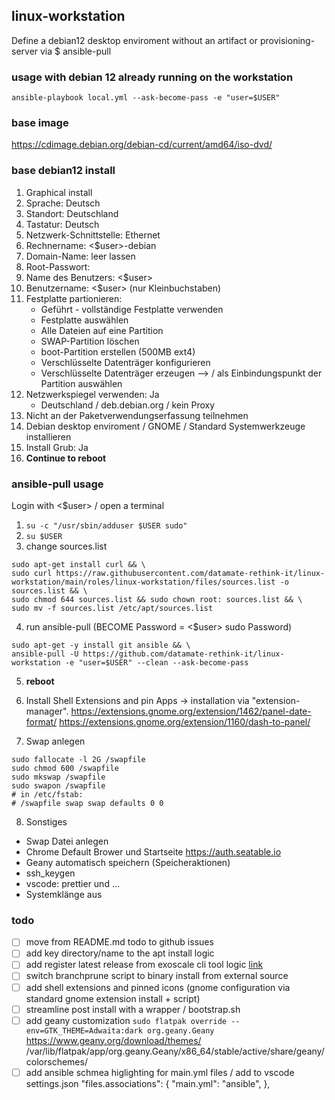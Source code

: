 ## linux-workstation

Define a debian12 desktop enviroment without an artifact or provisioning-server via $ ansible-pull

### usage with debian 12 already running on the workstation

`ansible-playbook local.yml --ask-become-pass -e "user=$USER"`

### base image

https://cdimage.debian.org/debian-cd/current/amd64/iso-dvd/

### base debian12 install

1. Graphical install
2. Sprache: Deutsch
3. Standort: Deutschland
4. Tastatur: Deutsch
5. Netzwerk-Schnittstelle: Ethernet
6. Rechnername: <$user>-debian
7. Domain-Name: leer lassen
8. Root-Passwort:
9. Name des Benutzers: <$user>
10. Benutzername: <$user> (nur Kleinbuchstaben)
11. Festplatte partionieren:
    - Geführt - vollständige Festplatte verwenden
    - Festplatte auswählen
    - Alle Dateien auf eine Partition
    - SWAP-Partition löschen
    - boot-Partition erstellen (500MB ext4)
    - Verschlüsselte Datenträger konfigurieren
    - Verschlüsselte Datenträger erzeugen --> / als Einbindungspunkt der Partition auswählen
12. Netzwerkspiegel verwenden: Ja
    - Deutschland / deb.debian.org / kein Proxy
13. Nicht an der Paketverwendungserfassung teilnehmen
14. Debian desktop enviroment / GNOME / Standard Systemwerkzeuge installieren
15. Install Grub: Ja
16. **Continue to reboot**

### ansible-pull usage

Login with <$user> / open a terminal

1. `su -c "/usr/sbin/adduser $USER sudo"`
2. `su $USER`
3. change sources.list

```
sudo apt-get install curl && \
sudo curl https://raw.githubusercontent.com/datamate-rethink-it/linux-workstation/main/roles/linux-workstation/files/sources.list -o sources.list && \
sudo chmod 644 sources.list && sudo chown root: sources.list && \
sudo mv -f sources.list /etc/apt/sources.list
```

4. run ansible-pull (BECOME Password = <$user> sudo Password)

```shellscript
sudo apt-get -y install git ansible && \
ansible-pull -U https://github.com/datamate-rethink-it/linux-workstation -e "user=$USER" --clean --ask-become-pass
```

5. **reboot**

6. Install Shell Extensions and pin Apps -> installation via "extension-manager".
   https://extensions.gnome.org/extension/1462/panel-date-format/
   https://extensions.gnome.org/extension/1160/dash-to-panel/

7. Swap anlegen

```
sudo fallocate -l 2G /swapfile
sudo chmod 600 /swapfile
sudo mkswap /swapfile
sudo swapon /swapfile
# in /etc/fstab:
# /swapfile swap swap defaults 0 0
```

8. Sonstiges

- Swap Datei anlegen
- Chrome Default Brower und Startseite https://auth.seatable.io
- Geany automatisch speichern (Speicheraktionen)
- ssh_keygen
- vscode: prettier und ...
- Systemklänge aus

### todo

- [ ] move from README.md todo to github issues
- [ ] add key directory/name to the apt install logic
- [ ] add register latest release from exoscale cli tool logic [link](https://github.com/exoscale/cli/releases/)
- [ ] switch branchprune script to binary install from external source
- [ ] add shell extensions and pinned icons (gnome configuration via standard gnome extension install + script)
- [ ] streamline post install with a wrapper / bootstrap.sh
- [ ] add geany customization
      `sudo flatpak override --env=GTK_THEME=Adwaita:dark org.geany.Geany`
      https://www.geany.org/download/themes/
      /var/lib/flatpak/app/org.geany.Geany/x86_64/stable/active/share/geany/colorschemes/
- [ ] add ansible schmea higlighting for main.yml files / add to vscode settings.json
      "files.associations": {
      "main.yml": "ansible",
      },
